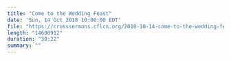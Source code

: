 ```yaml
---
title: "Come to the Wedding Feast"
date: 'Sun, 14 Oct 2018 10:00:00 EDT'
file: "https://crosssermons.cflcn.org/2018-10-14-come-to-the-wedding-feast.m4a"
length: "14600912"
duration: "30:22"
summary: ""
---
```

